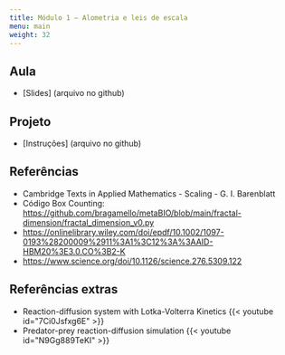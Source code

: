```yaml
---
title: Módulo 1 – Alometria e leis de escala
menu: main
weight: 32
---
```


## Aula

- [Slides] <!-- (IFA_736_Leis_de_escala_2023.pdf) --> (arquivo no github)

## Projeto

- [Instruções]<!-- (Metodos_Matemáticos_em_biofísica_Projeto_dimensão_fractal.pdf) --> (arquivo no github)

## Referências

- Cambridge Texts in Applied Mathematics - Scaling - G. I. Barenblatt
- Código Box Counting: https://github.com/bragamello/metaBIO/blob/main/fractal-dimension/fractal_dimension_v0.py
- https://onlinelibrary.wiley.com/doi/epdf/10.1002/1097-0193%28200009%2911%3A1%3C12%3A%3AAID-HBM20%3E3.0.CO%3B2-K
- https://www.science.org/doi/10.1126/science.276.5309.122

## Referências extras

- Reaction-diffusion system with Lotka-Volterra Kinetics
  {{< youtube id="7Ci0Jsfxg6E" >}}
- Predator-prey reaction-diffusion simulation
  {{< youtube id="N9Gg889TeKI" >}}
